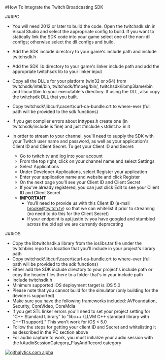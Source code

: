 #How To Integrate the Twitch Broadcasting SDK

###PC


- You will need 2012 or later to build the code. Open the twitchsdk.sln in Visual Studio and select the appropriate config to build. If you want to statically link the SDK code into your game select one of the non-dll configs; otherwise select the dll configs and build.

- Add the SDK include directory to your game's include path and include twitchsdk.h

- Add the SDK lib directory to your game's linker include path and add the appropriate twitchsdk lib to your linker input

- Copy all the DLL's for your platform (win32 or x64) from twitchsdk/intel/bin, twitchsdk/ffmpeg/bin/, twitchsdk/libmp3lame/bin and libcurl/bin to your executable's directory. If using the DLL, also copy the twitchsdk DLL that you built.

- Copy twitchsdk\libcurl\cacert\curl-ca-bundle.crt to where-ever (full path will be provided to the sdk functions)

- If you get compiler errors about inttypes.h create one (in twitchsdk/include is fine) and just #include \<stdint.h\> in it  

- In order to stream to your channel, you'll need to supply the SDK with your Twitch user name and password, as well as your application's Client ID and Client Secret. To get your Client ID and Secret:
	- Go to twitch.tv and log into your account
	- From the top right, click on your channel name and select Settings
	- Select Applications
	- Under Developer Applications, select Register your application
	- Enter your application name and website and click Register
	- On the next page you'll see your Client ID and Client Secret
	- If you've already registered, you can just click Edit to see your Client ID and Client Secret
 	- **IMPORTANT** 
  		- You'll need to provide us with this Client ID (e-mail brooke@twitch.tv) so that we can  whitelist it prior to streaming (no need to do this for the Client Secret)
        - If your endpoint is api.justin.tv you have googled and stumbled across the old api we are currently depracating

###iOS  
- Copy the libtwitchsdk.a library from the ioslibs.tar file under the twitchbins repo to a location that you'll include in your project's library path  
- Copy twitchsdk\libcurl\cacert\curl-ca-bundle.crt to where-ever (full path will be provided to the sdk functions)  
- Either add the SDK include directory to your project's include path or copy the header files there to a folder that's in your include path
- Include twitchsdk.h
- Minimum supported iOS deployment target is iOS 5.0
- Please note that you cannot build for the simulator (only building for the device is supported)
- Make sure you have the following frameworks included: AVFoundation, Security, CoreVideo, CoreMdia
- If you get STL linker errors you'll need to set your project setting for "C++ Standard Library" to "libc++ (LLVM C++ standard library with C++11 support)." This won't work for iOS < 5.0
- Follow the steps for getting your client ID and Secret and whitelisting it as described in the PC section above
- For audio capture to work, you must initialize your audio session with the kAudioSessionCategory_PlayAndRecord category

[![githalytics.com alpha](https://cruel-carlota.pagodabox.com/55027e2a78c93b1aa80695a12354372f "githalytics.com")](http://githalytics.com/twitchsdk/twitchbins)
